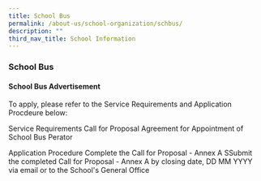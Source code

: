 ```yaml
---
title: School Bus
permalink: /about-us/school-organization/schbus/
description: ""
third_nav_title: School Information
---
```

### **School Bus**
#### **School Bus Advertisement**
To apply, please refer to the Service Requirements and Application Procdeure below:

Service Requirements
Call for Proposal
Agreement for Appointment of School Bus Perator

Application Procedure
Complete the Call for Proposal - Annex A
SSubmit the completed Call for Proposal - Annex A by closing date, DD MM YYYY via email or to the School's General Office 


